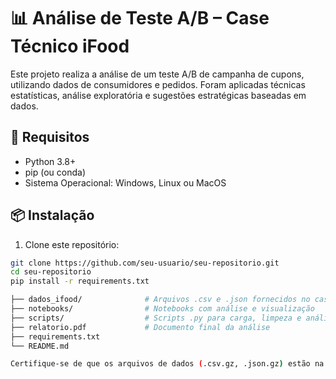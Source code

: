 # 📊 Análise de Teste A/B – Case Técnico iFood

Este projeto realiza a análise de um teste A/B de campanha de cupons, utilizando dados de consumidores e pedidos. Foram aplicadas técnicas estatísticas, análise exploratória e sugestões estratégicas baseadas em dados.

## 🔧 Requisitos

- Python 3.8+
- pip (ou conda)
- Sistema Operacional: Windows, Linux ou MacOS

## 📦 Instalação

1. Clone este repositório:

```bash
git clone https://github.com/seu-usuario/seu-repositorio.git
cd seu-repositorio
pip install -r requirements.txt

├── dados_ifood/              # Arquivos .csv e .json fornecidos no case
├── notebooks/                # Notebooks com análise e visualização
├── scripts/                  # Scripts .py para carga, limpeza e análise
├── relatorio.pdf             # Documento final da análise
├── requirements.txt
└── README.md

Certifique-se de que os arquivos de dados (.csv.gz, .json.gz) estão na pasta dados_ifood/.

